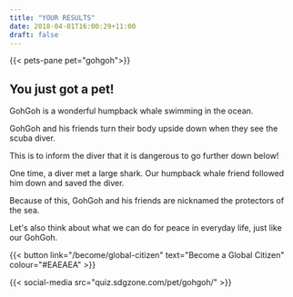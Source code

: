 ```yaml
---
title: "YOUR RESULTS"
date: 2018-04-01T16:00:29+11:00
draft: false
---
```


{{< pets-pane pet="gohgoh">}}

You just got a pet!
---

GohGoh is a wonderful humpback whale swimming in the ocean. 

GohGoh and his friends turn their body upside down when they see the scuba diver. 

This is to inform the diver that it is dangerous to go further down below! 

One time, a diver met a large shark. Our humpback whale friend followed him down and saved the diver. 

Because of this, GohGoh and his friends are nicknamed the protectors of the sea. 

Let's also think about what we can do for peace in everyday life, just like our GohGoh.


{{< button link="/become/global-citizen" text="Become a Global Citizen" colour="#EAEAEA" >}}

{{< social-media src="quiz.sdgzone.com/pet/gohgoh/" >}}